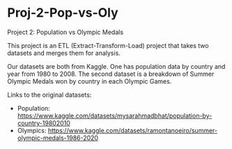 # Proj-2-Pop-vs-Oly
Project 2: Population vs Olympic Medals

This project is an ETL (Extract-Transform-Load) project that takes two datasets and merges them for analysis.

Our datasets are both from Kaggle. One has population data by country and year from 1980 to 2008. The second dataset is a breakdown of Summer Olympic Medals won by country in each Olympic Games.

Links to the original datasets:

* Population: https://www.kaggle.com/datasets/mysarahmadbhat/population-by-country-19802010
* Olympics: https://www.kaggle.com/datasets/ramontanoeiro/summer-olympic-medals-1986-2020